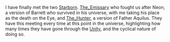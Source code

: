 I have finally met the two [Starborn](Starborn.md). [The_Emissary](The_Emissary.md) who fought us after Neon, a version of Barrett who survived in his universe, with me taking his place as the death on the Eye, and [The_Hunter](The_Hunter.md), a version of Father Aquilus. They have this meeting every time at this point in the universe, highlighting how many times they have gone through the [Unity](Unity.md), and the cyclical nature of doing so. 

